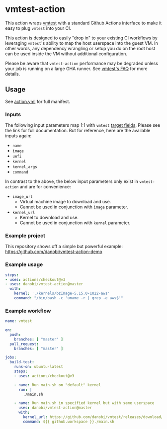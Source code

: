 # vmtest-action

This action wraps [vmtest][0] with a standard Github Actions interface to make
it easy to plug `vmtest` into your CI.

This action is designed to easily "drop in" to your existing CI workflows by
leveraging `vmtest`'s ability to map the host userspace into the guest VM. In
other words, any dependency wrangling or setup you do on the root host can be
used inside the VM without additional configuration.

Please be aware that `vmtest-action` performance may be degraded unless your
job is running on a large GHA runner. See [vmtest's FAQ][3] for more details.

## Usage

See [action.yml][1] for full manifest.

### Inputs

The following input parameters map 1:1 with `vmtest` [target fields][2].
Please see the link for full documentation. But for reference, here are the
available inputs again:

* `name`
* `image`
* `uefi`
* `kernel`
* `kernel_args`
* `command`

In contrast to the above, the below input parameters only exist in
`vmtest-action` and are for convenience:

* `image_url`
  * Virtual machine image to download and use.
  * Cannot be used in conjunction with `image` parameter.
* `kernel_url`
  * Kernel to download and use.
  * Cannot be used in conjunction with `kernel` parameter.


### Example project

This repository shows off a simple but powerful example:
https://github.com/danobi/vmtest-action-demo

### Example usage

```yaml
steps:
- uses: actions/checkout@v3
- uses: danobi/vmtest-action@master
  with:
    kernel: './kernels/bzImage-5.15.0-1022-aws'
    command: "/bin/bash -c 'uname -r | grep -e aws$'"
```

### Example workflow

```yaml
name: vmtest

on:
  push:
    branches: [ "master" ]
  pull_request:
    branches: [ "master" ]

jobs:
  build-test:
    runs-on: ubuntu-latest
    steps:
    - uses: actions/checkout@v3

    - name: Run main.sh on "default" kernel
      run: |
        ./main.sh

    - name: Run main.sh in specified kernel but with same userspace
      uses: danobi/vmtest-action@master
      with:
        kernel_url: https://github.com/danobi/vmtest/releases/download/test_assets/bzImage-v6.2-empty
        command: ${{ github.workspace }}./main.sh
```

[0]: https://github.com/danobi/vmtest
[1]: ./action.yml
[2]: https://github.com/danobi/vmtest#target
[3]: https://github.com/danobi/vmtest/blob/master/docs/faqs.md#why-is-vmtest-slow-in-github-actions
